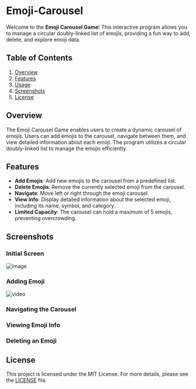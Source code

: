 # Emoji-Carousel

Welcome to the **Emoji Carousel Game**! This interactive program allows you to manage a circular doubly-linked list of emojis, providing a fun way to add, delete, and explore emoji data.

## Table of Contents

1. [Overview](#overview)
2. [Features](#features)
3. [Usage](#usage)
4. [Screenshots](#screenshots)
5. [License](#license)

## Overview

The Emoji Carousel Game enables users to create a dynamic carousel of emojis. Users can add emojis to the carousel, navigate between them, and view detailed information about each emoji. The program utilizes a circular doubly-linked list to manage the emojis efficiently.

## Features

* **Add Emojis**: Add new emojis to the carousel from a predefined list.
* **Delete Emojis**: Remove the currently selected emoji from the carousel.
* **Navigate**: Move left or right through the emoji carousel.
* **View Info**: Display detailed information about the selected emoji, including its name, symbol, and category.
* **Limited Capacity**: The carousel can hold a maximum of 5 emojis, preventing overcrowding.

## Screenshots

### Initial Screen
![image](https://github.com/user-attachments/assets/0f8626d2-9b93-454b-ace3-48ed25ebd103)

### Adding Emoji
![video](https://github.com/user-attachments/assets/9ddb6485-ec8b-485d-b780-c2ea6ae38bb7)

### Navigating the Carousel


### Viewing Emoji Info

### Deleting an Emoji

## License 

This project is licensed under the MIT License. For more details, please see the [LICENSE](LICENSE) file.


